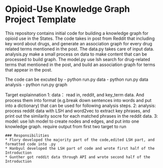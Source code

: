 # Opioid-Use Knowledge Graph Project Template

This repository contains initial code for building a knowledge graph for opioid use in the States. 
The code takes in post from Reddit that including key word about drugs, and generate an association graph for every drug related terms mentioned in the post.
The data.py takes care of input data. analysis.py make a small process on data to make content that can be processed to build graph.
The model.py use lsh search for drug-related terms that mentioned in the post, and build an association graph for terms that appear in the post.

The code can be excuted by 
    - python run.py data 
    - python run.py data analysis
    - python run.py graph

Target explainnation 
    1: data： read in, reddit, and key_term data. And process them into format (e.g.break down sentences into words and put into a dictionary) that can be used for following analysis steps.
    2: analysis:  process reddit data with LSH and word2vec to extract key phrases, and print out the similarity socre for each matched phrases in the reddit data.
    3: model: use lsh model to create nodes and edges, and put into one knowledge graph. require output from first two target to run




```
### Responsibilities
* Flory developed the majority part of the code,edited LSH part, and formatted code into .py
* Hanbyul developed the LSH part of code and wrote first half of the Introduction
* Gunther got reddit data through API and wrote second half of the Introduction
```

